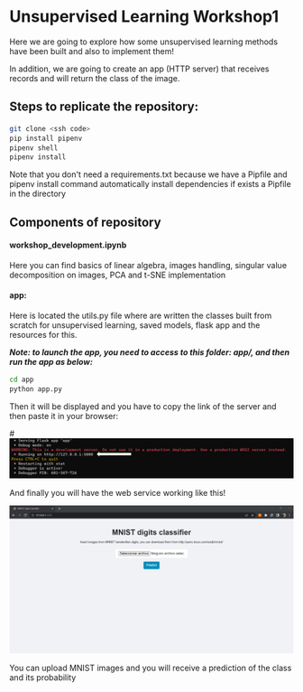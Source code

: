 # Unsupervised Learning Workshop1

Here we are going to explore how some unsupervised learning methods have been built and also to implement them!

In addition, we are going to create an app (HTTP server) that receives records and will return the class of the image.

## Steps to replicate the repository:

```sh
git clone <ssh code>
pip install pipenv
pipenv shell
pipenv install
```
Note that you don't need a requirements.txt because we have a Pipfile and pipenv install command automatically install dependencies if
exists a Pipfile in the directory

## Components of repository

#### **workshop_development.ipynb**

Here you can find basics of linear algebra, images handling, singular value decomposition on images, PCA and t-SNE implementation

#### app:

Here is located the utils.py file where are written the classes built from scratch for unsupervised learning, saved models, flask app and the resources for this.

***Note: to launch the app, you need to access to this folder: app/, and then run the app as below:***

```sh
cd app
python app.py
```
Then it will be displayed and you have to copy the link of the server and then paste it in your browser:

#![Image1](resources/server.png)

And finally you will have the web service working like this!

![Image1](resources/flaskapp.png)

You can upload MNIST images and you will receive a prediction of the class and its probability